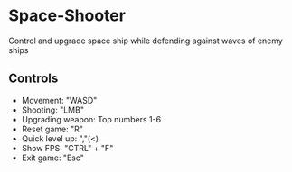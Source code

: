 # Space-Shooter
Control and upgrade space ship while defending against waves of enemy ships

## Controls
- Movement: "WASD"
- Shooting: "LMB"
- Upgrading weapon: Top numbers 1-6
- Reset game: "R"
- Quick level up: ","(<)
- Show FPS: "CTRL" + "F"
- Exit game: "Esc"

